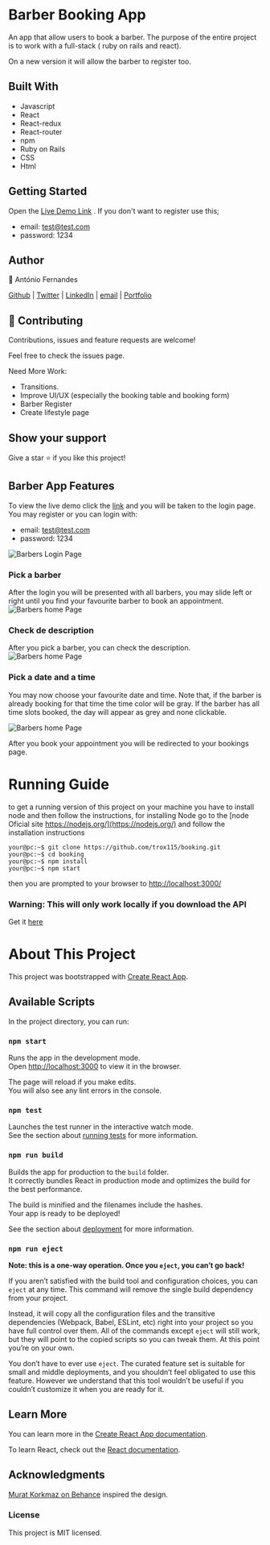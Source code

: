 # Barber Booking App

An app that allow users to book a barber. The purpose of the entire project is to work with a full-stack ( ruby on rails and react).

On a new version it will allow the barber to register too.

## Built With

- Javascript
- React
- React-redux
- React-router
- npm
- Ruby on Rails
- CSS
- Html

## Getting Started

Open the [Live Demo Link](https://antoniobarberapi.herokuapp.com/) .
If you don't want to register use this;

- email: test@test.com
- password: 1234

## Author

👤 António Fernandes

[Github](https://github.com/trox115) | [Twitter](https://twitter.com/rock_67) | [LinkedIn](https://www.linkedin.com/in/antoniomfernandes/) | [email](mailto:email@antoniofernandes.com) | [Portfolio](https://www.antoniofernandes.com/)

## 🤝 Contributing

Contributions, issues and feature requests are welcome!

Feel free to check the issues page.

Need More Work:

- Transitions.
- Improve UI/UX (especially the booking table and booking form)
- Barber Register
- Create lifestyle page

## Show your support

Give a star ⭐️ if you like this project!

## Barber App Features

To view the live demo click the [link](https://antoniobarberapi.com) and you will be taken to the login page. You may register or you can login with:

- email: test@test.com
- password: 1234

![Barbers Login Page](documentation/images/loginpage.png)

### Pick a barber

After the login you will be presented with all barbers, you may slide left or right until you find your favourite barber to book an appointment.
![Barbers home Page](documentation/images/barberpage.png)

### Check de description

After you pick a barber, you can check the description.
![Barbers home Page](documentation/images/singlebarber.png)

### Pick a date and a time

You may now choose your favourite date and time. Note that, if the barber is already booking for that time the time color will be gray. If the barber has all time slots booked, the day will appear as grey and none clickable.

![Barbers home Page](documentation/images/booking.png)

After you book your appointment you will be redirected to your bookings page.

# Running Guide

to get a running version of this project on your machine you have to install node and then follow the instructions, for installing Node go to the [node Oficial site https://nodejs.org/](https://nodejs.org/) and follow the installation instructions

```Shell
your@pc:~$ git clone https://github.com/trox115/booking.git
your@pc:~$ cd booking
your@pc:~$ npm install
your@pc:~$ npm start

```

then you are prompted to your browser to [http://localhost:3000/](http://localhost:3000/)

### Warning: This will only work locally if you download the API

Get it [here](https://github.com/trox115/barber-api)

# About This Project

This project was bootstrapped with [Create React App](https://github.com/facebook/create-react-app).

## Available Scripts

In the project directory, you can run:

### `npm start`

Runs the app in the development mode.<br />
Open [http://localhost:3000](http://localhost:3000) to view it in the browser.

The page will reload if you make edits.<br />
You will also see any lint errors in the console.

### `npm test`

Launches the test runner in the interactive watch mode.<br />
See the section about [running tests](https://facebook.github.io/create-react-app/docs/running-tests) for more information.

### `npm run build`

Builds the app for production to the `build` folder.<br />
It correctly bundles React in production mode and optimizes the build for the best performance.

The build is minified and the filenames include the hashes.<br />
Your app is ready to be deployed!

See the section about [deployment](https://facebook.github.io/create-react-app/docs/deployment) for more information.

### `npm run eject`

**Note: this is a one-way operation. Once you `eject`, you can’t go back!**

If you aren’t satisfied with the build tool and configuration choices, you can `eject` at any time. This command will remove the single build dependency from your project.

Instead, it will copy all the configuration files and the transitive dependencies (Webpack, Babel, ESLint, etc) right into your project so you have full control over them. All of the commands except `eject` will still work, but they will point to the copied scripts so you can tweak them. At this point you’re on your own.

You don’t have to ever use `eject`. The curated feature set is suitable for small and middle deployments, and you shouldn’t feel obligated to use this feature. However we understand that this tool wouldn’t be useful if you couldn’t customize it when you are ready for it.

## Learn More

You can learn more in the [Create React App documentation](https://facebook.github.io/create-react-app/docs/getting-started).

To learn React, check out the [React documentation](https://reactjs.org/).

## Acknowledgments

[Murat Korkmaz on Behance](https://www.behance.net/gallery/26425031/Vespa-Responsive-Redesign) inspired the design.

### License

This project is MIT licensed.
